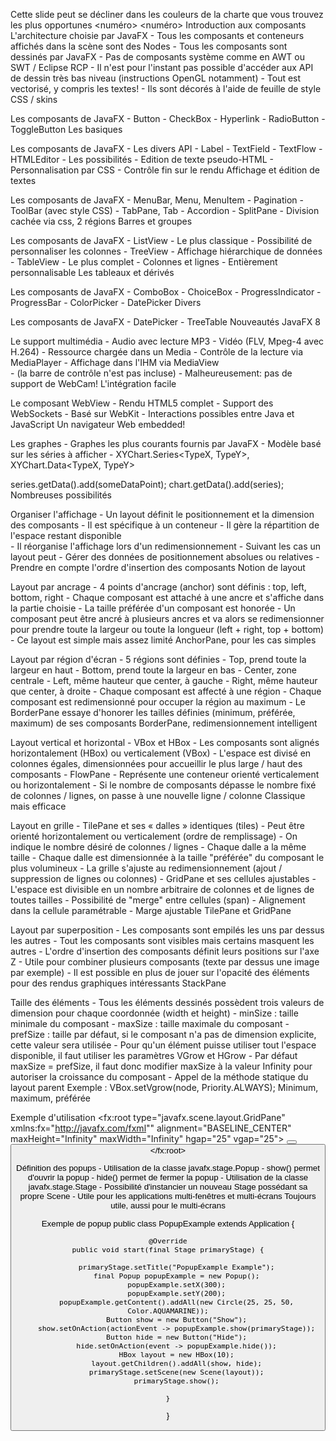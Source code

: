 Cette slide peut se décliner dans les couleurs de la charte que vous trouvez les plus opportunes
<numéro>
<numéro>
Introduction aux composants
L'architecture choisie par JavaFX
    - Tous les composants et conteneurs affichés dans la scène sont des Nodes 
    - Tous les composants sont dessinés par JavaFX 
        - Pas de composants système comme en AWT ou SWT / Eclipse RCP 
        - Il n'est pour l'instant pas possible d'accéder aux API de dessin très bas niveau (instructions OpenGL notamment) 
        - Tout est vectorisé, y compris les textes! 
    - Ils sont décorés à l'aide de feuille de style CSS / skins 

Les composants de JavaFX
    - Button 
    - CheckBox 
    - Hyperlink 
    - RadioButton 
    - ToggleButton 
Les basiques

Les composants de JavaFX
    - Les divers API 
        - Label 
        - TextField 
        - TextFlow 
        - HTMLEditor 
    - Les possibilités 
        - Edition de texte pseudo-HTML 
        - Personnalisation par CSS 
        - Contrôle fin sur le rendu 
Affichage et édition de textes

Les composants de JavaFX
    - MenuBar, Menu, MenuItem 
    - Pagination 
    - ToolBar (avec style CSS) 
    - TabPane, Tab 
    - Accordion 
    - SplitPane 
        - Division cachée via css, 2 régions 
Barres et groupes

Les composants de JavaFX
    - ListView 
        - Le plus classique 
        - Possibilité de personnaliser les colonnes 
    - TreeView 
        - Affichage hiérarchique de données 
    - TableView 
        - Le plus complet 
        - Colonnes et lignes 
        - Entièrement personnalisable 
Les tableaux et dérivés

Les composants de JavaFX
    - ComboBox 
    - ChoiceBox 
    - ProgressIndicator 
    - ProgressBar 
    - ColorPicker 
    - DatePicker 
Divers

Les composants de JavaFX
    - DatePicker 
    - TreeTable 
Nouveautés JavaFX 8

Le support multimédia
    - Audio avec lecture MP3 
    - Vidéo (FLV, Mpeg-4 avec H.264) 
    - Ressource chargée dans un Media 
    - Contrôle de la lecture via MediaPlayer 
    - Affichage dans l'IHM via MediaView  
    - (la barre de contrôle n'est pas incluse) 
    - Malheureusement: pas de support            de WebCam! 
L'intégration facile

Le composant WebView
    - Rendu HTML5 complet 
    - Support des WebSockets 
    - Basé sur WebKit 
    - Interactions possibles entre Java et JavaScript 
Un navigateur Web embedded!

Les graphes
    - Graphes les plus courants fournis par JavaFX 
    - Modèle basé sur les séries à afficher 
    - XYChart.Series<TypeX, TypeY>, XYChart.Data<TypeX, TypeY>

series.getData().add(someDataPoint);
chart.getData().add(series);
Nombreuses possibilités

Organiser l'affichage
    - Un layout définit le positionnement et la dimension des composants 
        - Il est spécifique à un conteneur 
        - Il gère la répartition de l'espace restant disponible  
        - Il réorganise l'affichage lors d'un redimensionnement 
    - Suivant les cas un layout peut 
        - Gérer des données de positionnement absolues ou relatives 
        - Prendre en compte l'ordre d'insertion des composants 
Notion de layout

Layout par ancrage
    - 4 points d'ancrage (anchor) sont définis : top, left, bottom, right 
        - Chaque composant est attaché à une ancre et s'affiche dans la partie choisie 
        - La taille préférée d'un composant est honorée 
        - Un composant peut être ancré à plusieurs ancres et va alors se redimensionner pour prendre toute la largeur ou toute la longueur (left + right, top + bottom) 
    - Ce layout est simple mais assez limité 
AnchorPane, pour les cas simples

Layout par région d'écran
    - 5 régions sont définies 
        - Top, prend toute la largeur en haut 
        - Bottom, prend toute la largeur en bas 
        - Center, zone centrale 
        - Left, même hauteur que center, à gauche 
        - Right, même hauteur que center, à droite 
    - Chaque composant est affecté à une région 
        - Chaque composant est redimensionné pour occuper la région au maximum 
        - Le BorderPane essaye d'honorer les tailles définies (minimum, préférée, maximum) de ses composants 
BorderPane, redimensionnement intelligent

Layout vertical et horizontal
    - VBox et HBox 
        - Les composants sont alignés horizontalement (HBox) ou verticalement (VBox) 
        - L'espace est divisé en colonnes égales, dimensionnées pour accueillir le plus large / haut des composants 
    - FlowPane 
        - Représente une conteneur orienté verticalement ou horizontalement 
        - Si le nombre de composants dépasse le nombre fixé de colonnes / lignes, on passe à une nouvelle ligne / colonne 
Classique mais efficace

Layout en grille
    - TilePane et ses « dalles » identiques (tiles) 
        - Peut être orienté horizontalement ou verticalement (ordre de remplissage) 
        - On indique le nombre désiré de colonnes / lignes 
        - Chaque dalle a la même taille 
        - Chaque dalle est dimensionnée à la taille "préférée" du composant le plus volumineux 
        - La grille s'ajuste au redimensionnement (ajout / suppression de lignes ou colonnes) 
    - GridPane et ses cellules ajustables 
        - L'espace est divisible en un nombre arbitraire de colonnes et de lignes de toutes tailles 
        - Possibilité de "merge" entre cellules (span) 
        - Alignement dans la cellule paramétrable 
        - Marge ajustable 
TilePane et GridPane

Layout par superposition
    - Les composants sont empilés les uns par dessus les autres 
        - Tout les composants sont visibles mais certains masquent les autres 
        - L'ordre d'insertion des composants définit leurs positions sur l'axe Z 
        - Utile pour combiner plusieurs composants (texte par dessus une image par exemple) 
        - Il est possible en plus de jouer sur l'opacité des éléments pour des rendus graphiques intéressants 
StackPane

Taille des éléments
    - Tous les éléments dessinés possèdent trois valeurs de dimension pour chaque coordonnée (width et height) 
        - minSize : taille minimale du composant 
        - maxSize : taille maximale du composant 
        - prefSize : taille par défaut, si le composant n'a pas de dimension explicite, cette valeur sera utilisée 
    - Pour qu'un élément puisse utiliser tout l'espace disponible, il faut utiliser les paramètres VGrow et HGrow 
        - Par défaut maxSize = prefSize, il faut donc modifier maxSize à la valeur Infinity pour autoriser la croissance du composant 
        - Appel de la méthode statique du layout parent 
            Exemple : VBox.setVgrow(node, Priority.ALWAYS);
Minimum, maximum, préférée

Exemple d'utilisation
<fx:root type="javafx.scene.layout.GridPane" xmlns:fx="http://javafx.com/fxml""
                alignment="BASELINE_CENTER"
                maxHeight="Infinity" maxWidth="Infinity"
                hgap="25" vgap="25">
        <padding>
                <Insets top="25" bottom="25" left="25" right="25"/>
        </padding>
        <Button text="Bouton de test"
                        maxWidth="Infinity" maxHeight="Infinity"
                        GridPane.hgrow="ALWAYS" GridPane.vgrow="ALWAYS"
                        GridPane.rowIndex="0" GridPane.columnIndex="0"/>
        <Button text="Say Hello"
                        maxWidth="Infinity" maxHeight="Infinity"
                        GridPane.hgrow="ALWAYS" GridPane.vgrow="ALWAYS"
                        GridPane.rowIndex="0" GridPane.columnIndex="2"/>
        <Label text="Un texte de test tres tres tres tres tres tres tres tres tres tres tres tres long"
                        maxWidth="Infinity" maxHeight="Infinity"
                        GridPane.hgrow="ALWAYS" GridPane.vgrow="ALWAYS"
                        GridPane.rowIndex="1" GridPane.columnIndex="0"/>
</fx:root>

Définition des popups
    - Utilisation de la classe javafx.stage.Popup 
        - show() permet d'ouvrir la popup 
        - hide() permet de fermer la popup 
    - Utilisation de la classe javafx.stage.Stage 
        - Possibilité d'instancier un nouveau Stage possédant sa propre Scene 
        - Utile pour les applications multi-fenêtres et multi-écrans 
Toujours utile, aussi pour le multi-écrans

Exemple de popup
public class PopupExample extends Application {

    @Override
    public void start(final Stage primaryStage) {

        primaryStage.setTitle("PopupExample Example");
        final Popup popupExample = new Popup();
        popupExample.setX(300);
        popupExample.setY(200);
        popupExample.getContent().addAll(new Circle(25, 25, 50, Color.AQUAMARINE));
        Button show = new Button("Show");
        show.setOnAction(actionEvent -> popupExample.show(primaryStage));
        Button hide = new Button("Hide");
        hide.setOnAction(event -> popupExample.hide());
        HBox layout = new HBox(10);
        layout.getChildren().addAll(show, hide);
        primaryStage.setScene(new Scene(layout));
        primaryStage.show();

    }
}

